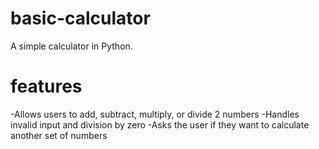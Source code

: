 # basic-calculator
A simple calculator in Python.


# features
-Allows users to add, subtract, multiply, or divide 2 numbers
-Handles invalid input and division by zero
-Asks the user if they want to calculate another set of numbers